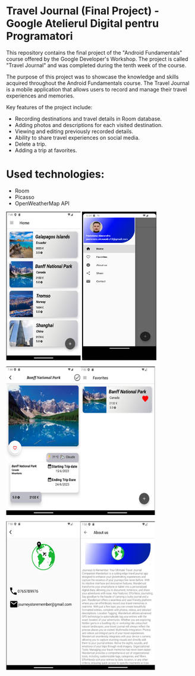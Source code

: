 
# Travel Journal (Final Project) - Google Atelierul Digital pentru Programatori

This repository contains the final project of the "Android Fundamentals" course offered by the Google Developer's Workshop. The project is called "Travel Journal" and was completed during the tenth week of the course.

The purpose of this project was to showcase the knowledge and skills acquired throughout the Android Fundamentals course. The Travel Journal is a mobile application that allows users to record and manage their travel experiences and memories.

Key features of the project include:

- Recording destinations and travel details in Room database.
- Adding photos and descriptions for each visited destination.
- Viewing and editing previously recorded details.
- Ability to share travel experiences on social media.
- Delete a trip.
- Adding a trip at favorites.

# Used technologies:

- Room
- Picasso
- OpenWeatherMap API

<img src="https://github.com/Alexandru13A/Travel-Journal-Application/blob/master/1.png" width="200" height="400" /> <img src="https://github.com/Alexandru13A/Travel-Journal-Application/blob/master/2.png" width="200" height="400" />

<img src="https://github.com/Alexandru13A/Travel-Journal-Application/blob/master/3.png" width="200" height="400" /><img src="https://github.com/Alexandru13A/Travel-Journal-Application/blob/master/4.png" width="200" height="400" />

<img src="https://github.com/Alexandru13A/Travel-Journal-Application/blob/master/5.png" width="200" height="400" /><img src="https://github.com/Alexandru13A/Travel-Journal-Application/blob/master/6.png" width="200" height="400" />





